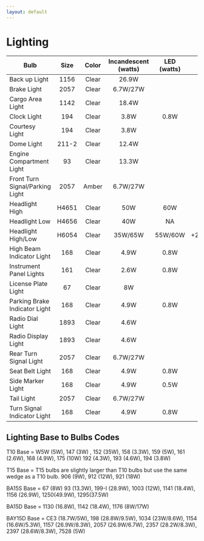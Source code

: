 ```yaml
---
layout: default
---
```


# Lighting

| Bulb | Size | Color | Incandescent (watts) | LED (watts) | Saved (watts) | Base |
| -- | :--: | :--: | :--: | :--: | :--: | :--: |
| Back up Light | 1156 | Clear | 26.9W | | | BA15S |
| Brake Light | 2057 | Clear | 6.7W/27W | | | BAY15D |
| Cargo Area Light | 1142 | Clear | 18.4W | | | BA15D |
| Clock Light | 194 | Clear | 3.8W | 0.8W | -3W | W21X92D |
| Courtesy Light | 194 | Clear | 3.8W | | |WX21X9D |
| Dome Light | 211-2 | Clear | 12.4W | | | T-3 |
| Engine Compartment Light | 93 | Clear | 13.3W | | | BAY15S |
| Front Turn Signal/Parking Light | 2057 | Amber | 6.7W/27W | | | BAY15D |
| Headlight High | H4651 | Clear | 50W | 60W | +10W | |
| Headlight Low | H4656 | Clear | 40W | NA | | |
| Headlight High/Low | H6054 | Clear | 35W/65W | 55W/60W | +20W/-5W | |
| High Beam Indicator Light | 168 | Clear | 4.9W | 0.8W | -4.1W | W21X92D |
| Instrument Panel Lights | 161 | Clear | 2.6W | 0.8W | | W21X92D |
| License Plate Light | 67 | Clear | 8W | | | BAY15S |
| Parking Brake Indicator Light | 168 | Clear | 4.9W | 0.8W | -4.1W | W21X92D |
| Radio Dial Light | 1893 | Clear | 4.6W | | | BA9S |
| Radio Display Light | 1893 | Clear | 4.6W | | | BA9S |
| Rear Turn Signal Light | 2057 | Clear | 6.7W/27W | | | BAY15D |
| Seat Belt Light | 168 | Clear | 4.9W | 0.8W | -4.1W | W21X92D |
| Side Marker Light | 168 | Clear | 4.9W | 0.5W | -4.4W | W21X92D |
| Tail Light | 2057 | Clear | 6.7W/27W | | | BAY15D |
| Turn Signal Indicator Light | 168 | Clear | 4.9W | 0.8W | -8.2W | W21X92D |

## Lighting Base to Bulbs Codes

T10 Base = W5W (5W), 147 (3W) , 152 (35W), 158 (3.3W), 159 (5W), 161 (2.6W), 168 (4.9W), 175 (10W) 192 (4.3W), 193 (4.6W), 194 (3.8W)

T15 Base = T15 bulbs are slightly larger than T10 bulbs but use the same wedge as a T10 bulb. 906 (9W), 912 (12W), 921 (18W)

BA15S Base = 67 (8W) 93 (13.3W), 199-I (28.9W), 1003 (12W), 1141 (18.4W), 1156 (26.9W), 1250(49.9W), 1295(37.5W)

BA15D Base = 1130 (16.8W), 1142 (18.4W), 1176 (8W/17W)

BAY15D Base = CE3 (18.7W/5W), 198 (28.8W/9.5W), 1034 (23W/8.6W), 1154 (16.6W/5.3W), 1157 (26.9W/8.3W), 2057 (26.9W/6.7W), 2357 (28.2W/8.3W), 2397 (28.6W/8.3W), 7528 (5W)